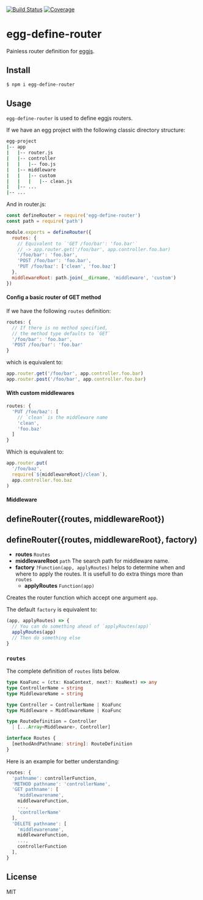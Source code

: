 [![Build Status](https://travis-ci.org/kaelzhang/egg-define-router.svg?branch=master)](https://travis-ci.org/kaelzhang/egg-define-router)
[![Coverage](https://codecov.io/gh/kaelzhang/egg-define-router/branch/master/graph/badge.svg)](https://codecov.io/gh/kaelzhang/egg-define-router)
<!-- optional appveyor tst
[![Windows Build Status](https://ci.appveyor.com/api/projects/status/github/kaelzhang/egg-define-router?branch=master&svg=true)](https://ci.appveyor.com/project/kaelzhang/egg-define-router)
-->
<!-- optional npm version
[![NPM version](https://badge.fury.io/js/egg-define-router.svg)](http://badge.fury.io/js/egg-define-router)
-->
<!-- optional npm downloads
[![npm module downloads per month](http://img.shields.io/npm/dm/egg-define-router.svg)](https://www.npmjs.org/package/egg-define-router)
-->
<!-- optional dependency status
[![Dependency Status](https://david-dm.org/kaelzhang/egg-define-router.svg)](https://david-dm.org/kaelzhang/egg-define-router)
-->

# egg-define-router

Painless router definition for [eggjs](https://eggjs.org).

## Install

```sh
$ npm i egg-define-router
```

## Usage

`egg-define-router` is used to define eggjs routers.

If we have an egg project with the following classic directory structure:

```sh
egg-project
|-- app
|   |-- router.js
|   |-- controller
|   |   |-- foo.js
|   |-- middleware
|   |   |-- custom
|   |   |   |-- clean.js
|   |-- ...
|-- ...
```

And in router.js:

```js
const defineRouter = require('egg-define-router')
const path = require('path')

module.exports = defineRouter({
  routes: {
    // Equivalent to `'GET /foo/bar': 'foo.bar'`
    // -> app.router.get('/foo/bar', app.controller.foo.bar)
    '/foo/bar': 'foo.bar',
    'POST /foo/bar': 'foo.bar',
    'PUT /foo/baz': ['clean', 'foo.baz']
  },
  middlewareRoot: path.join(__dirname, 'middleware', 'custom')
})
```

#### Config a basic router of GET method

If we have the following `routes` definition:

```js
routes: {
  // If there is no method specified,
  // the method type defaults to `GET`
  '/foo/bar': 'foo.bar',
  'POST /foo/bar': 'foo.bar'
}
```

which is equivalent to:

```js
app.router.get('/foo/bar', app.controller.foo.bar)
app.router.post('/foo/bar', app.controller.foo.bar)
```

#### With custom middlewares

```js
routes: {
  'PUT /foo/baz': [
    // `clean` is the middleware name
    'clean',
    'foo.baz'
  ]
}
```

Which is equivalent to:

```js
app.router.put(
  '/foo/baz',
  require(`${middlewareRoot}/clean`),
  app.controller.foo.baz
)
```

#### Middleware

## defineRouter({routes, middlewareRoot})
## defineRouter({routes, middlewareRoot}, factory)

- **routes** `Routes`
- **middlewareRoot** `path` The search path for middleware name.
- **factory** `?Function(app, applyRoutes)` helps to determine when and where to apply the routes. It is usefull to do extra things more than `routes`
  - **applyRoutes** `Function(app)`

Creates the router function which accept one argument `app`.

The default `factory` is equivalent to:

```js
(app, applyRoutes) => {
  // You can do something ahead of `applyRoutes(app)`
  applyRoutes(app)
  // Then do something else
}
```

### `routes`

The complete definition of `routes` lists below.

```ts
type KoaFunc = (ctx: KoaContext, next?: KoaNext) => any
type ControllerName = string
type MiddlewareName = string

type Controller = ControllerName | KoaFunc
type Middleware = MiddlewareName | KoaFunc

type RouteDefinition = Controller
  | [...Array<Middleware>, Controller]

interface Routes {
  [methodAndPathname: string]: RouteDefinition
}
```

Here is an example for better understanding:

```js
routes: {
  'pathname': controllerFunction,
  'METHOD pathname': 'controllerName',
  'GET pathname': [
    'middlewarename',
    middlewareFunction,
    ...,
    'controllerName'
  ],
  'DELETE pathname': [
    'middlewarename',
    middlewareFunction,
    ...,
    controllerFunction
  ],
}
```

## License

MIT
